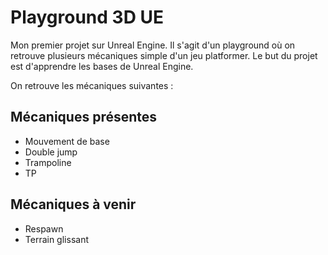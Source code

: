 # Playground 3D UE

Mon premier projet sur Unreal Engine. Il s'agit d'un playground où on retrouve plusieurs mécaniques simple d'un jeu platformer. Le but du projet est d'apprendre les bases de Unreal Engine.

On retrouve les mécaniques suivantes :

## Mécaniques présentes

- Mouvement de base
- Double jump
- Trampoline
- TP

## Mécaniques à venir

- Respawn
- Terrain glissant
